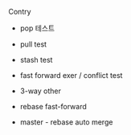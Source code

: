 Contry

- pop 테스트
- pull test
- stash test

- fast forward exer / conflict test
- 3-way other

- rebase fast-forward

- master - rebase auto merge
